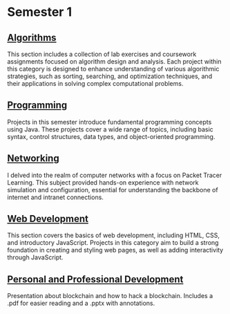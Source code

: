 # Semester 1

## [Algorithms](/Year1/Sem1/Algorithmic%20Problem%20Solving)

This section includes a collection of lab exercises and coursework assignments focused on algorithm design and analysis. Each project within this category is designed to enhance understanding of various algorithmic strategies, such as sorting, searching, and optimization techniques, and their applications in solving complex computational problems.

## [Programming](/Year1/Sem1/Fundamentals%20of%20Programming%201)

Projects in this semester introduce fundamental programming concepts using Java. These projects cover a wide range of topics, including basic syntax, control structures, data types, and object-oriented programming.

## [Networking](/Year1/Sem1/Networking%20Basics)

I delved into the realm of computer networks with a focus on Packet Tracer Learning. This subject provided hands-on experience with network simulation and configuration, essential for understanding the backbone of internet and intranet connections.

## [Web Development](/Year1/Sem1/Web%20Development%20Fundamentals)

This section covers the basics of web development, including HTML, CSS, and introductory JavaScript. Projects in this category aim to build a strong foundation in creating and styling web pages, as well as adding interactivity through JavaScript.

## [Personal and Professional Development](/Year1/Sem1/Personal%20and%20Professional%20Development)

Presentation about blockchain and how to hack a blockchain. Includes a .pdf for easier reading and a .pptx with annotations.
